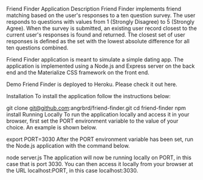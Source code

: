 Friend Finder Application
Description
Friend Finder implements friend matching based on the user's responses to a ten question survey. The user responds to questions with values from 1 (Strongly Disagree) to 5 (Strongly Agree). When the survey is submitted, an existing user record closest to the current user's responses is found and returned. The closest set of user responses is defined as the set with the lowest absolute difference for all ten questions combined.

Friend Finder application is meant to simulate a simple dating app. The application is implemented using a Node.js and Express server on the back end and the Materialize CSS framework on the front end.

Demo
Friend Finder is deployed to Heroku. Please check it out here.

Installation
To install the application follow the instructions below:

git clone git@github.com:angrbrd/friend-finder.git
cd friend-finder
npm install
Running Locally
To run the application locally and access it in your browser, first set the PORT environment variable to the value of your choice. An example is shown below.

export PORT=3030
After the PORT environment variable has been set, run the Node.js application with the command below.

node server.js
The application will now be running locally on PORT, in this case that is port 3030. You can then access it locally from your browser at the URL localhost:PORT, in this case localhost:3030.
